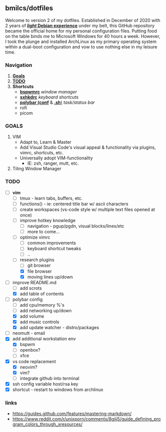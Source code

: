 ## bmilcs/dotfiles

Welcome to version 2 of my dotfiles. Established in December of 2020 with 2 years of [***light* Debian experience**](https://github.com/bmilcs/linux) under my belt, this GitHub repository became the official home for my personal configuration files. Putting food on the table binds me to Microsoft Windows for 40 hours a week. However, I took the plunge and installed ArchLinux as my primary operating system within a dual-boot configuration and vow to use nothing else in my leisure time. 

### Navigation 

  1. [**Goals**](#goals)
  2. [**TODO**](#todo)
  3. **Shortcuts** 
      - [**bspwmrc**](.config/bspwm/bspwmrc) *window manager*
      - [**sxhkdrc**](.config/sxhkd/sxhkdrc) *keyboard shortcuts*
      - [**polybar (conf**](.config/polybar/bspwm.conf) & [**.sh**)](.config/polybar/bspwm.sh) *task/status bar*
      - rofi
      - picom
  
<a name="goals"/>

### GOALS
  1. VIM
     - Adapt to, Learn & Master 
     - Add Visual Studio Code's visual appeal & functionality via plugins, vimrc, shortcuts, etc.
     - Universally adopt VIM-functionality
        - IE: zsh, ranger, mutt, etc.
  2. Tiling Window Manager

<a name="todo"/>

### TODO

- [ ] **vim**
  - [ ] tmux - learn tabs, buffers, etc.
  - [ ] functions() - ie: centered title bar w/ ascii characters
  - [ ] create workspaces (vs-code style w/ multiple text files opened at once)
  - [ ] improve hotkey knowledge
    - [ ] navigation - pgup/pgdn, visual blocks/lines/etc
    - [ ] more to come...
  - [ ] optimize vimrc
    - [ ] common improvements
    - [ ] keyboard shortcut tweaks
    - [ ] ..
  - [ ] research plugins 
    - [ ] git browser
    - [x] file browser
    - [x] moving lines up/down 
- [ ] improve README.md
    - [ ] add scrots
    - [x] add table of contents
- [ ] polybar config
    - [ ] add cpu/memory %'s
    - [ ] add networking up/down
    - [x] add volume
    - [x] add music controls
    - [x] add update watcher - distro/packages
- [ ] neomutt - email
- [x] add additional workstation env
    - [x] bspwm
    - [ ] openbox?
    - [ ] xfce
- [x] vs code replacement
    - [x] neovim?
    - [x] vim?
    - [ ] integrate github into terminal
- [x] ssh config variable host/rsa key
- [x] shortcut - restart to windows from archlinux

### links

- https://guides.github.com/features/mastering-markdown/ 
- https://www.reddit.com/r/unixporn/comments/8giij5/guide_defining_program_colors_through_xresources/

